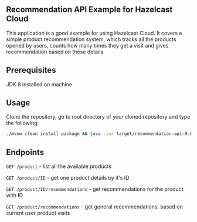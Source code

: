 Recommendation API Example for Hazelcast Cloud
----------------------------------------------

This application is a good example for using Hazelcast Cloud.
It covers a simple product recommendation system,
which tracks all the products opened by users, counts how many times they get a visit
and gives recommendation based on these details.

Prerequisites
-------------
JDK 8 installed on machine

Usage
-----
Clone the repository, go to root directory of your cloned repository and type the following:
```bash
./mvnw clean install package && java -jar target/recommendation-api-0.0.1-SNAPSHOT.jar
```

Endpoints
---------

`GET /product` - list all the available products

`GET /product/ID` - get one product details by it's ID

`GET /product/ID/recommendations` - get recommendations for the product with ID

`GET /product/recommendations` - get general recommendations, based on current user product visits
